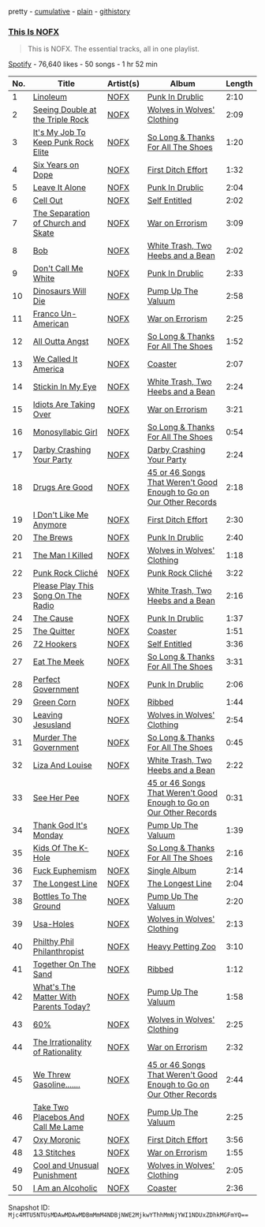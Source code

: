 pretty - [cumulative](/playlists/cumulative/37i9dQZF1DZ06evO2RgxsA.md) - [plain](/playlists/plain/37i9dQZF1DZ06evO2RgxsA) - [githistory](https://github.githistory.xyz/mackorone/spotify-playlist-archive/blob/main/playlists/plain/37i9dQZF1DZ06evO2RgxsA)

### [This Is NOFX](https://open.spotify.com/playlist/37i9dQZF1DZ06evO2RgxsA)

> This is NOFX\. The essential tracks, all in one playlist.

[Spotify](https://open.spotify.com/user/spotify) - 76,640 likes - 50 songs - 1 hr 52 min

| No. | Title | Artist(s) | Album | Length |
|---|---|---|---|---|
| 1 | [Linoleum](https://open.spotify.com/track/4uB28m7RAflobYpnLMb6A2) | [NOFX](https://open.spotify.com/artist/4S2yOnmsWW97dT87yVoaSZ) | [Punk In Drublic](https://open.spotify.com/album/6Z8BYH27wINoUk4QMUx7gh) | 2:10 |
| 2 | [Seeing Double at the Triple Rock](https://open.spotify.com/track/5QegaMGMY7mORFEBngkFxy) | [NOFX](https://open.spotify.com/artist/4S2yOnmsWW97dT87yVoaSZ) | [Wolves in Wolves' Clothing](https://open.spotify.com/album/0bb9iLMHdUJhFIVwOars3P) | 2:09 |
| 3 | [It's My Job To Keep Punk Rock Elite](https://open.spotify.com/track/6vWVPfnyCENt9znrCy2UNj) | [NOFX](https://open.spotify.com/artist/4S2yOnmsWW97dT87yVoaSZ) | [So Long & Thanks For All The Shoes](https://open.spotify.com/album/1EaixZGxjvdZIsRiyMBZDb) | 1:20 |
| 4 | [Six Years on Dope](https://open.spotify.com/track/5HHR8lHtLowKzMavnA6GyW) | [NOFX](https://open.spotify.com/artist/4S2yOnmsWW97dT87yVoaSZ) | [First Ditch Effort](https://open.spotify.com/album/2WJFIzmyJ6Egq00seat7hy) | 1:32 |
| 5 | [Leave It Alone](https://open.spotify.com/track/2EPi4anyxVjKTcJwPtntjM) | [NOFX](https://open.spotify.com/artist/4S2yOnmsWW97dT87yVoaSZ) | [Punk In Drublic](https://open.spotify.com/album/6Z8BYH27wINoUk4QMUx7gh) | 2:04 |
| 6 | [Cell Out](https://open.spotify.com/track/2qwCYIsEj4vtsROxuEBss1) | [NOFX](https://open.spotify.com/artist/4S2yOnmsWW97dT87yVoaSZ) | [Self Entitled](https://open.spotify.com/album/3yLkOvGA3vHtwEyqMcnp18) | 2:02 |
| 7 | [The Separation of Church and Skate](https://open.spotify.com/track/1NVjbk3Q06lEvAPUlTauzr) | [NOFX](https://open.spotify.com/artist/4S2yOnmsWW97dT87yVoaSZ) | [War on Errorism](https://open.spotify.com/album/579FRQBE6RnFZXn6dG0DeV) | 3:09 |
| 8 | [Bob](https://open.spotify.com/track/5XhMeCYrRhQjL4sUoOmUCE) | [NOFX](https://open.spotify.com/artist/4S2yOnmsWW97dT87yVoaSZ) | [White Trash, Two Heebs and a Bean](https://open.spotify.com/album/5dbWoqjHDExyrEJD9ftnay) | 2:02 |
| 9 | [Don't Call Me White](https://open.spotify.com/track/0cntShbC3GmWXygfH98brk) | [NOFX](https://open.spotify.com/artist/4S2yOnmsWW97dT87yVoaSZ) | [Punk In Drublic](https://open.spotify.com/album/6Z8BYH27wINoUk4QMUx7gh) | 2:33 |
| 10 | [Dinosaurs Will Die](https://open.spotify.com/track/4kRDPODRnN9Cbyrcg9qTkE) | [NOFX](https://open.spotify.com/artist/4S2yOnmsWW97dT87yVoaSZ) | [Pump Up The Valuum](https://open.spotify.com/album/37hvw6OVfRLktCmFcU9zHE) | 2:58 |
| 11 | [Franco Un\-American](https://open.spotify.com/track/180jsAPdTdsP31LyuYdGan) | [NOFX](https://open.spotify.com/artist/4S2yOnmsWW97dT87yVoaSZ) | [War on Errorism](https://open.spotify.com/album/579FRQBE6RnFZXn6dG0DeV) | 2:25 |
| 12 | [All Outta Angst](https://open.spotify.com/track/0eVZhPIexAYqdwKNqSp3Qm) | [NOFX](https://open.spotify.com/artist/4S2yOnmsWW97dT87yVoaSZ) | [So Long & Thanks For All The Shoes](https://open.spotify.com/album/1EaixZGxjvdZIsRiyMBZDb) | 1:52 |
| 13 | [We Called It America](https://open.spotify.com/track/5UkBszllVTOdWs9mKVJSE2) | [NOFX](https://open.spotify.com/artist/4S2yOnmsWW97dT87yVoaSZ) | [Coaster](https://open.spotify.com/album/5l2QTQ0OoyQw9luosyCe9X) | 2:07 |
| 14 | [Stickin In My Eye](https://open.spotify.com/track/46mov5j25a6BXrxNQKUwiA) | [NOFX](https://open.spotify.com/artist/4S2yOnmsWW97dT87yVoaSZ) | [White Trash, Two Heebs and a Bean](https://open.spotify.com/album/5dbWoqjHDExyrEJD9ftnay) | 2:24 |
| 15 | [Idiots Are Taking Over](https://open.spotify.com/track/7DtwSlXsEy9mrsxxQW9Mm8) | [NOFX](https://open.spotify.com/artist/4S2yOnmsWW97dT87yVoaSZ) | [War on Errorism](https://open.spotify.com/album/579FRQBE6RnFZXn6dG0DeV) | 3:21 |
| 16 | [Monosyllabic Girl](https://open.spotify.com/track/0yDDdizXdRx2qVceUPHYNF) | [NOFX](https://open.spotify.com/artist/4S2yOnmsWW97dT87yVoaSZ) | [So Long & Thanks For All The Shoes](https://open.spotify.com/album/1EaixZGxjvdZIsRiyMBZDb) | 0:54 |
| 17 | [Darby Crashing Your Party](https://open.spotify.com/track/2LpbBDD1Qrn8lGGi8B6BxW) | [NOFX](https://open.spotify.com/artist/4S2yOnmsWW97dT87yVoaSZ) | [Darby Crashing Your Party](https://open.spotify.com/album/1CeF4JeD01o7FbPRmDu25J) | 2:24 |
| 18 | [Drugs Are Good](https://open.spotify.com/track/0biTGVjFrAfNQHnAjnuqnZ) | [NOFX](https://open.spotify.com/artist/4S2yOnmsWW97dT87yVoaSZ) | [45 or 46 Songs That Weren't Good Enough to Go on Our Other Records](https://open.spotify.com/album/63jEOTmpfVTKYzeJ6hvIAn) | 2:18 |
| 19 | [I Don't Like Me Anymore](https://open.spotify.com/track/01w1IdzXfNmu033rWe4XrT) | [NOFX](https://open.spotify.com/artist/4S2yOnmsWW97dT87yVoaSZ) | [First Ditch Effort](https://open.spotify.com/album/2WJFIzmyJ6Egq00seat7hy) | 2:30 |
| 20 | [The Brews](https://open.spotify.com/track/4khRfibu32AGybm3FmGzk0) | [NOFX](https://open.spotify.com/artist/4S2yOnmsWW97dT87yVoaSZ) | [Punk In Drublic](https://open.spotify.com/album/6Z8BYH27wINoUk4QMUx7gh) | 2:40 |
| 21 | [The Man I Killed](https://open.spotify.com/track/1tqZNNfMFZPjUtpmBCrEQd) | [NOFX](https://open.spotify.com/artist/4S2yOnmsWW97dT87yVoaSZ) | [Wolves in Wolves' Clothing](https://open.spotify.com/album/0bb9iLMHdUJhFIVwOars3P) | 1:18 |
| 22 | [Punk Rock Cliché](https://open.spotify.com/track/4s0DdV6CwjzFaZuIVKuj9x) | [NOFX](https://open.spotify.com/artist/4S2yOnmsWW97dT87yVoaSZ) | [Punk Rock Cliché](https://open.spotify.com/album/5hfLFZaRWTnYl0kcXeCSWE) | 3:22 |
| 23 | [Please Play This Song On The Radio](https://open.spotify.com/track/4zvfgpO3ZUsBXKg2Ikw6D9) | [NOFX](https://open.spotify.com/artist/4S2yOnmsWW97dT87yVoaSZ) | [White Trash, Two Heebs and a Bean](https://open.spotify.com/album/5dbWoqjHDExyrEJD9ftnay) | 2:16 |
| 24 | [The Cause](https://open.spotify.com/track/5b2RQDbNlMt7DE8cuv0hsC) | [NOFX](https://open.spotify.com/artist/4S2yOnmsWW97dT87yVoaSZ) | [Punk In Drublic](https://open.spotify.com/album/6Z8BYH27wINoUk4QMUx7gh) | 1:37 |
| 25 | [The Quitter](https://open.spotify.com/track/1HFz1YvBXVAJ0lSn3rgYgk) | [NOFX](https://open.spotify.com/artist/4S2yOnmsWW97dT87yVoaSZ) | [Coaster](https://open.spotify.com/album/5l2QTQ0OoyQw9luosyCe9X) | 1:51 |
| 26 | [72 Hookers](https://open.spotify.com/track/7d70MVYrP46R4he4Zsvpzo) | [NOFX](https://open.spotify.com/artist/4S2yOnmsWW97dT87yVoaSZ) | [Self Entitled](https://open.spotify.com/album/3yLkOvGA3vHtwEyqMcnp18) | 3:36 |
| 27 | [Eat The Meek](https://open.spotify.com/track/1nROHtrrwFTvT0TuvFr91D) | [NOFX](https://open.spotify.com/artist/4S2yOnmsWW97dT87yVoaSZ) | [So Long & Thanks For All The Shoes](https://open.spotify.com/album/1EaixZGxjvdZIsRiyMBZDb) | 3:31 |
| 28 | [Perfect Government](https://open.spotify.com/track/0pe2du168zXMGZJlMcyyIb) | [NOFX](https://open.spotify.com/artist/4S2yOnmsWW97dT87yVoaSZ) | [Punk In Drublic](https://open.spotify.com/album/6Z8BYH27wINoUk4QMUx7gh) | 2:06 |
| 29 | [Green Corn](https://open.spotify.com/track/7a8JLhUwa7IWKEKsyJjk9X) | [NOFX](https://open.spotify.com/artist/4S2yOnmsWW97dT87yVoaSZ) | [Ribbed](https://open.spotify.com/album/1zSh4dywDdr83HQGpvOwCQ) | 1:44 |
| 30 | [Leaving Jesusland](https://open.spotify.com/track/36PdVonsEg4xr0ucIcGInj) | [NOFX](https://open.spotify.com/artist/4S2yOnmsWW97dT87yVoaSZ) | [Wolves in Wolves' Clothing](https://open.spotify.com/album/0bb9iLMHdUJhFIVwOars3P) | 2:54 |
| 31 | [Murder The Government](https://open.spotify.com/track/206dccqnCtUSlHpDE2t216) | [NOFX](https://open.spotify.com/artist/4S2yOnmsWW97dT87yVoaSZ) | [So Long & Thanks For All The Shoes](https://open.spotify.com/album/1EaixZGxjvdZIsRiyMBZDb) | 0:45 |
| 32 | [Liza And Louise](https://open.spotify.com/track/3YJZeoD7lWN2mPbs7FbCgj) | [NOFX](https://open.spotify.com/artist/4S2yOnmsWW97dT87yVoaSZ) | [White Trash, Two Heebs and a Bean](https://open.spotify.com/album/5dbWoqjHDExyrEJD9ftnay) | 2:22 |
| 33 | [See Her Pee](https://open.spotify.com/track/4civZE6DnycEynRO2VeK5u) | [NOFX](https://open.spotify.com/artist/4S2yOnmsWW97dT87yVoaSZ) | [45 or 46 Songs That Weren't Good Enough to Go on Our Other Records](https://open.spotify.com/album/63jEOTmpfVTKYzeJ6hvIAn) | 0:31 |
| 34 | [Thank God It's Monday](https://open.spotify.com/track/1eX2rmSdoUWX2XcvHKHHpu) | [NOFX](https://open.spotify.com/artist/4S2yOnmsWW97dT87yVoaSZ) | [Pump Up The Valuum](https://open.spotify.com/album/37hvw6OVfRLktCmFcU9zHE) | 1:39 |
| 35 | [Kids Of The K\-Hole](https://open.spotify.com/track/0VA74cZ3LW5Ne8NwxXjnQk) | [NOFX](https://open.spotify.com/artist/4S2yOnmsWW97dT87yVoaSZ) | [So Long & Thanks For All The Shoes](https://open.spotify.com/album/1EaixZGxjvdZIsRiyMBZDb) | 2:16 |
| 36 | [Fuck Euphemism](https://open.spotify.com/track/2GBrJjTBrCDY10chjDi4sJ) | [NOFX](https://open.spotify.com/artist/4S2yOnmsWW97dT87yVoaSZ) | [Single Album](https://open.spotify.com/album/7clMEugC4qJ1ApbscpXsaL) | 2:14 |
| 37 | [The Longest Line](https://open.spotify.com/track/3IWxhcxfOIUN25f4HryRfJ) | [NOFX](https://open.spotify.com/artist/4S2yOnmsWW97dT87yVoaSZ) | [The Longest Line](https://open.spotify.com/album/0pwLAY3H4kkrldJTCMe3vt) | 2:04 |
| 38 | [Bottles To The Ground](https://open.spotify.com/track/3HAaAv2B4K8spZoYiTJjC3) | [NOFX](https://open.spotify.com/artist/4S2yOnmsWW97dT87yVoaSZ) | [Pump Up The Valuum](https://open.spotify.com/album/37hvw6OVfRLktCmFcU9zHE) | 2:20 |
| 39 | [Usa\-Holes](https://open.spotify.com/track/4AI2o7lsEDj5eEjE2qgT1b) | [NOFX](https://open.spotify.com/artist/4S2yOnmsWW97dT87yVoaSZ) | [Wolves in Wolves' Clothing](https://open.spotify.com/album/0bb9iLMHdUJhFIVwOars3P) | 2:13 |
| 40 | [Philthy Phil Philanthropist](https://open.spotify.com/track/6Hzi3cauk9QwPekt38AYUe) | [NOFX](https://open.spotify.com/artist/4S2yOnmsWW97dT87yVoaSZ) | [Heavy Petting Zoo](https://open.spotify.com/album/5SoeTpVu2MFq5RlCsdRBf2) | 3:10 |
| 41 | [Together On The Sand](https://open.spotify.com/track/7wyuKMQjuII5e1mr59iiKV) | [NOFX](https://open.spotify.com/artist/4S2yOnmsWW97dT87yVoaSZ) | [Ribbed](https://open.spotify.com/album/1zSh4dywDdr83HQGpvOwCQ) | 1:12 |
| 42 | [What's The Matter With Parents Today?](https://open.spotify.com/track/6SWTXSLOkxrFqJc6WPM0bu) | [NOFX](https://open.spotify.com/artist/4S2yOnmsWW97dT87yVoaSZ) | [Pump Up The Valuum](https://open.spotify.com/album/37hvw6OVfRLktCmFcU9zHE) | 1:58 |
| 43 | [60%](https://open.spotify.com/track/6Rnht7CdElV3gwvTGv6It0) | [NOFX](https://open.spotify.com/artist/4S2yOnmsWW97dT87yVoaSZ) | [Wolves in Wolves' Clothing](https://open.spotify.com/album/0bb9iLMHdUJhFIVwOars3P) | 2:25 |
| 44 | [The Irrationality of Rationality](https://open.spotify.com/track/7c4YrSBb9GYKWn4XSPl6kj) | [NOFX](https://open.spotify.com/artist/4S2yOnmsWW97dT87yVoaSZ) | [War on Errorism](https://open.spotify.com/album/579FRQBE6RnFZXn6dG0DeV) | 2:32 |
| 45 | [We Threw Gasoline.......](https://open.spotify.com/track/5DLHSd1oWuutQW60XrPHAP) | [NOFX](https://open.spotify.com/artist/4S2yOnmsWW97dT87yVoaSZ) | [45 or 46 Songs That Weren't Good Enough to Go on Our Other Records](https://open.spotify.com/album/63jEOTmpfVTKYzeJ6hvIAn) | 2:44 |
| 46 | [Take Two Placebos And Call Me Lame](https://open.spotify.com/track/21iXdVnWCEpYuOmeY9YKPh) | [NOFX](https://open.spotify.com/artist/4S2yOnmsWW97dT87yVoaSZ) | [Pump Up The Valuum](https://open.spotify.com/album/37hvw6OVfRLktCmFcU9zHE) | 2:25 |
| 47 | [Oxy Moronic](https://open.spotify.com/track/05kF2zJNlMyHGt6E0Adkn9) | [NOFX](https://open.spotify.com/artist/4S2yOnmsWW97dT87yVoaSZ) | [First Ditch Effort](https://open.spotify.com/album/2WJFIzmyJ6Egq00seat7hy) | 3:56 |
| 48 | [13 Stitches](https://open.spotify.com/track/0Nc3hRP3VVWniBqHQtTjVY) | [NOFX](https://open.spotify.com/artist/4S2yOnmsWW97dT87yVoaSZ) | [War on Errorism](https://open.spotify.com/album/579FRQBE6RnFZXn6dG0DeV) | 1:55 |
| 49 | [Cool and Unusual Punishment](https://open.spotify.com/track/3XIt5NVAgzUteXlfiUE6Yp) | [NOFX](https://open.spotify.com/artist/4S2yOnmsWW97dT87yVoaSZ) | [Wolves in Wolves' Clothing](https://open.spotify.com/album/0bb9iLMHdUJhFIVwOars3P) | 2:05 |
| 50 | [I Am an Alcoholic](https://open.spotify.com/track/2IFrfL2yAlMpGodYe26e0M) | [NOFX](https://open.spotify.com/artist/4S2yOnmsWW97dT87yVoaSZ) | [Coaster](https://open.spotify.com/album/5l2QTQ0OoyQw9luosyCe9X) | 2:36 |

Snapshot ID: `Mjc4MTU5NTUsMDAwMDAwMDBmMmM4NDBjNWE2MjkwYThhMmNjYWI1NDUxZDhkMGFmYQ==`
